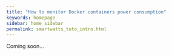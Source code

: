 ```yaml
---
title: "How to monitor Docker containers power consumption"
keywords: homepage
sidebar: home_sidebar 
permalink: smartwatts_tuto_intro.html
---
```


Coming soon...
